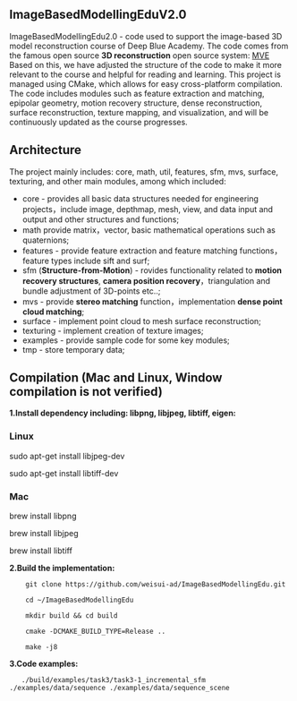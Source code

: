 ## ImageBasedModellingEduV2.0
ImageBasedModellingEdu2.0 - code used to support the image-based 3D model reconstruction course of Deep Blue Academy. The code comes from the famous open source **3D reconstruction** open source system: [MVE](https://github.com/simonfuhrmann/mve)<br>
Based on this, we have adjusted the structure of the code to make it more relevant to the course and helpful for reading and learning. This project is managed using CMake, which allows for easy cross-platform compilation. The code includes modules such as feature extraction and matching, epipolar geometry, motion recovery structure, dense reconstruction, surface reconstruction, texture mapping, and visualization, and will be continuously updated as the course progresses.

## Architecture
The project mainly includes: core, math, util, features, sfm, mvs, surface, texturing, and other main modules, among which included:
- core - provides all basic data structures needed for engineering projects，include image, depthmap, mesh, view, and data input and output and other structures and functions;
- math provide matrix，vector, basic mathematical operations such as quaternions;
- features - provide feature extraction and feature matching functions，feature types include sift and surf;
- sfm (**Structure-from-Motion**) - rovides functionality related to **motion recovery structures**, **camera position recovery**，triangulation and bundle adjustment of 3D-points etc..;
- mvs - provide **stereo matching** function，implementation **dense point cloud matching**;
- surface - implement point cloud to mesh surface reconstruction;
- texturing - implement creation of texture images;
- examples - provide sample code for some key modules;
- tmp - store temporary data;

## Compilation (Mac and Linux, Window compilation is not verified)
**1.Install dependency including: libpng, libjpeg, libtiff, eigen:**

 ### Linux
 sudo apt-get install libjpeg-dev
 
 sudo apt-get install libtiff-dev
 
 ### Mac
 brew install libpng 
 
 brew install libjpeg
 
 brew install libtiff
 
**2.Build the implementation:**
```
    git clone https://github.com/weisui-ad/ImageBasedModellingEdu.git
    
    cd ~/ImageBasedModellingEdu
    
    mkdir build && cd build
    
    cmake -DCMAKE_BUILD_TYPE=Release .. 
    
    make -j8
```
**3.Code examples:**
```
   ./build/examples/task3/task3-1_incremental_sfm ./examples/data/sequence ./examples/data/sequence_scene
```
